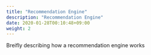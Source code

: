 ```yaml
---
title: "Recommendation Engine"
description: "Recommendation Engine"
date: 2020-01-28T00:10:48+09:00
weight: 2
---
```


Breifly describing how a recommendation engine works
